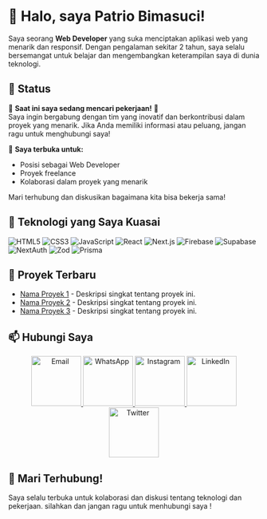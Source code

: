 # 👋 Halo, saya Patrio Bimasuci!

Saya seorang **Web Developer** yang suka menciptakan aplikasi web yang menarik dan responsif. Dengan pengalaman sekitar 2 tahun, saya selalu bersemangat untuk belajar dan mengembangkan keterampilan saya di dunia teknologi.

## 📢 Status

🌟 **Saat ini saya sedang mencari pekerjaan!** 🌟  
Saya ingin bergabung dengan tim yang inovatif dan berkontribusi dalam proyek yang menarik. Jika Anda memiliki informasi atau peluang, jangan ragu untuk menghubungi saya!

💼 **Saya terbuka untuk:**
- Posisi sebagai Web Developer
- Proyek freelance
- Kolaborasi dalam proyek yang menarik

Mari terhubung dan diskusikan bagaimana kita bisa bekerja sama!

## 🚀 Teknologi yang Saya Kuasai

<p>
  <img src="https://img.shields.io/badge/HTML5-E34F26?style=flat-square&logo=html5&logoColor=white" alt="HTML5" />
  <img src="https://img.shields.io/badge/CSS3-1572B6?style=flat-square&logo=css3&logoColor=white" alt="CSS3" />
  <img src="https://img.shields.io/badge/JavaScript-F7DF1E?style=flat-square&logo=javascript&logoColor=black" alt="JavaScript" />
  <img src="https://img.shields.io/badge/React.js-61DAFB?style=flat-square&logo=react&logoColor=black" alt="React" />
  <img src="https://img.shields.io/badge/Next.js-000000?style=flat-square&logo=next.js&logoColor=white" alt="Next.js" />
  <img src="https://img.shields.io/badge/Firebase-FFCA28?style=flat-square&logo=firebase&logoColor=black" alt="Firebase" />
  <img src="https://img.shields.io/badge/Supabase-3ECF8E?style=flat-square&logo=supabase&logoColor=white" alt="Supabase" />
  <img src="https://img.shields.io/badge/NextAuth.js-000000?style=flat-square&logo=next.js&logoColor=white" alt="NextAuth" />
  <img src="https://img.shields.io/badge/Zod-2D3748?style=flat-square&logo=typescript&logoColor=white" alt="Zod" />
  <img src="https://img.shields.io/badge/Prisma-2D3748?style=flat-square&logo=prisma&logoColor=white" alt="Prisma" />
</p>

## 🌱 Proyek Terbaru

- [Nama Proyek 1](link-ke-proyek-1) - Deskripsi singkat tentang proyek ini.
- [Nama Proyek 2](link-ke-proyek-2) - Deskripsi singkat tentang proyek ini.
- [Nama Proyek 3](link-ke-proyek-3) - Deskripsi singkat tentang proyek ini.

<style>
  .icon {
    border-radius: 8px;
    box-shadow: 0 2px 5px rgba(0, 0, 0, 0.2);
    transition: transform 0.2s, box-shadow 0.2s;
    display: inline-block;
    margin: 5px;
  }

  .icon:hover {
    transform: scale(1.1);
    box-shadow: 0 4px 10px rgba(0, 0, 0, 0.3);
  }
</style>

## 📫 Hubungi Saya

<div align="center">
  <a href="mailto:email@domain.com" target="_blank">
    <img src="https://img.shields.io/badge/Email-0078D4?style=flat&logo=gmail&logoColor=white" alt="Email" width="100" />
  </a>
  <a href="https://wa.me/nomor_anda" target="_blank">
    <img src="https://img.shields.io/badge/WhatsApp-25D366?style=flat&logo=whatsapp&logoColor=white" alt="WhatsApp" width="100" />
  </a>
  <a href="https://instagram.com/username" target="_blank">
    <img src="https://img.shields.io/badge/Instagram-E4405F?style=flat&logo=instagram&logoColor=white" alt="Instagram" width="100" />
  </a>
  <a href="https://linkedin.com/in/namaanda" target="_blank">
    <img src="https://img.shields.io/badge/LinkedIn-0077B5?style=flat&logo=linkedin&logoColor=white" alt="LinkedIn" width="100" />
  </a>
  <a href="https://twitter.com/username" target="_blank">
    <img src="https://img.shields.io/badge/Twitter-1DA1F2?style=flat&logo=twitter&logoColor=white" alt="Twitter" width="100" />
  </a>
</div>

## 🎉 Mari Terhubung!

Saya selalu terbuka untuk kolaborasi dan diskusi tentang teknologi dan pekerjaan. silahkan dan jangan ragu untuk menhubungi saya !
